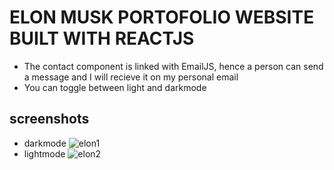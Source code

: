 # ELON MUSK PORTOFOLIO WEBSITE BUILT WITH REACTJS
 - The contact component is linked with EmailJS, hence a person can send a message and I will recieve it on my personal email
 - You can toggle between light and darkmode

## screenshots
- darkmode
![elon1](https://github.com/calebomondi/elon-musk-portofolio/assets/99415375/96593e12-3361-4496-8380-bf118c6b179c)
- lightmode
![elon2](https://github.com/calebomondi/elon-musk-portofolio/assets/99415375/358b2b84-7ed7-4248-b3e9-d97f9ff91734)
